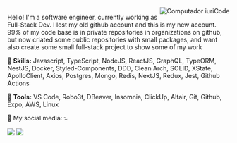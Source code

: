 <img src="https://res.cloudinary.com/di260k1gr/image/upload/v1638654011/Screenshot_20211204_143357_ya64tm.png" max-width="960px" align="right" alt="Computador iuriCode">

<p align="left"> 
  Hello!
  I'm a software engineer, currently working as Full-Stack Dev.
  I lost my old github account and this is my new account.
  99% of my code base is in private repositories in organizations on github, but now criated some public repositories with small packages, and want also create some small full-stack project to show some of my work
</p>

<p align="left">
  🦄 <strong>Skills:</strong> Javascript, TypeScript, NodeJS, ReactJS, GraphQL, TypeORM, NestJS, Docker, Styled-Components, DDD, Clean Arch, SOLID, XState, ApolloClient, Axios, Postgres, Mongo, Redis, NextJS, Redux, Jest, Github Actions
</p>

<p align="left">
  💼 <strong>Tools:</strong> VS Code, Robo3t, DBeaver, Insomnia, ClickUp, Altair, Git, Github, Expo, AWS, Linux
</p>

<p align="left">
  💌 My social media: ⤵️
</p>

<p align="left">
  <a href="https://t.me/adrianolivr" target="_blank" alt="Telegram">
  <img src="https://img.shields.io/badge/-Telegram-3390ec?style=flat-square&logo=Telegram&logoColor=white&link=https://t.me/adrianolivr" /></a>
  
<!--   <a href="https://www.linkedin.com/in/adrianlivr" target="_blank" alt="Linkedin">
  <img src="https://img.shields.io/badge/-Linkedin-0e76a8?style=flat-square&logo=Linkedin&logoColor=white&link=https://www.linkedin.com/in/adrianlivr" /></a>
   -->
  <a href="mailto:adrianolivr@gmail.com" target="_blank" alt="Gmail">
  <img src="https://img.shields.io/badge/-Gmail-FF0000?style=flat-square&labelColor=FF0000&logo=gmail&logoColor=white&link=adrianolivr@gmail.com" /></a>

</p>  
